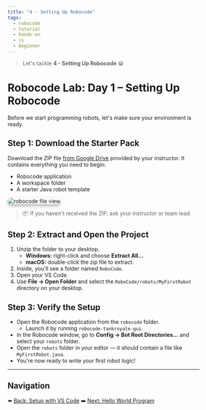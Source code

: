 ```yaml
---
title: "4 - Setting Up Robocode"
tags:
  - robocode
  - tutorial
  - hands-on
  - cs
  - beginner
---
```


> Let's tackle **4 - Setting Up Robocode** 😀

# Robocode Lab: Day 1 – Setting Up Robocode

Before we start programming robots, let's make sure your environment is ready.

## Step 1: Download the Starter Pack

Download the ZIP file [from Google Drive](https://drive.google.com/file/d/1i6FZac8pu5t5NaLergF418TffxZa45ST/view?usp=drive_link) provided by your instructor. It contains everything you need to begin:

- Robocode application
- A workspace folder
- A starter Java robot template


<img src="/images/low/robocode/robocode_zip_file.webp" alt="robocode file view" style="border-radius: 12px; box-shadow: 0 4px 8px rgba(0, 0, 0, 0.3);">


> 📦 If you haven't received the ZIP, ask your instructor or team lead.

## Step 2: Extract and Open the Project

1. Unzip the folder to your desktop.
   - **Windows:** right-click and choose **Extract All...**
   - **macOS:** double-click the zip file to extract.
2. Inside, you'll see a folder named `RoboCode`.
3. Open your VS Code.
4. Use **File → Open Folder** and select the `RoboCode/robots/MyFirstRobot` directory on your desktop.


## Step 3: Verify the Setup
- Open the Robocode application from the `robocode` folder.
  - Launch it by running `robocode-tankroyale-gui`.
- In the Robocode window, go to **Config → Bot Root Directories...** and select your `robots` folder.
- Open the `robots` folder in your editor — it should contain a file like `MyFirstRobot.java`.
- You're now ready to write your first robot logic!

---


## Navigation

⬅️ [Back: Setup with VS Code](/robocode/Day-1/01_setup_vscode)
➡️ [Next: Hello World Program](/robocode/Day-1/03_hello_world)
